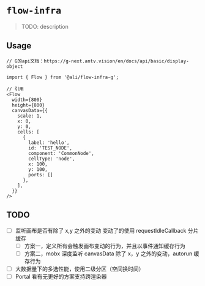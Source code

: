 # `flow-infra`

> TODO: description

## Usage

```
// G的api文档：https://g-next.antv.vision/en/docs/api/basic/display-object

import { Flow } from '@ali/flow-infra-g';

// 引用
<Flow
  width={800}
  height={800}
  canvasData={{
    scale: 1,
    x: 0,
    y: 0,
    cells: [
      {
        label: 'hello',
        id: 'TEST_NODE',
        component: 'CommonNode',
        cellType: 'node',
        x: 100,
        y: 100,
        ports: []
      },
    ],
  }}
/>
```

## TODO

- [ ] 监听画布是否有除了 x,y 之外的变动 变动了的使用 requestIdleCallback 分片缓存
  - [ ] 方案一，定义所有会触发画布变动的行为，并且以事件通知缓存行为
  - [ ] 方案二，mobx 深度监听 canvasData 除了 x，y 之外的变动，autorun 缓存行为
- [ ] 大数据量下的多选性能，使用二级分区（空间换时间）
- [ ] Portal 看有无更好的方案支持跨渲染器
